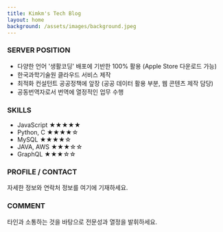 ```yaml
---
title: Kimkm's Tech Blog
layout: home
background: /assets/images/background.jpeg
---
```


### SERVER POSITION
- 다양한 언어 '생활코딩' 배포에 기반한 100% 활용 (Apple Store 다운로드 가능)
- 한국과학기술원 클라우드 서비스 제작
- 최적화 컨설턴트 공공정책에 앞장 (공공 데이터 활용 부분, 웹 콘텐츠 제작 담당)
- 공동번역자로서 번역에 열정적인 업무 수행

### SKILLS
- JavaScript ★★★★★
- Python, C ★★★★☆
- MySQL ★★★★☆
- JAVA, AWS ★★★☆☆
- GraphQL ★★★☆☆

### PROFILE / CONTACT
자세한 정보와 연락처 정보를 여기에 기재하세요.

### COMMENT
타인과 소통하는 것을 바탕으로 전문성과 열정을 발휘하세요.